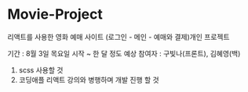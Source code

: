 # Movie-Project

리액트를 사용한 영화 예매 사이트 (로그인 - 메인 - 예매와 결제)개인 프로젝트 

기간 : 8월 3일 목요일 시작 ~ 한 달 정도 예상
참여자 : 구빛나(프론트), 김혜영(백)

1. scss 사용할 것
2. 코딩애플 리액트 강의와 병행하며 개발 진행 할 것
   
